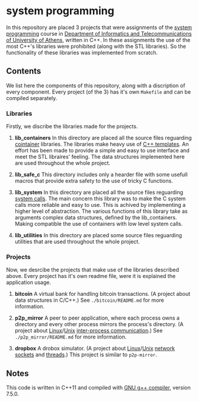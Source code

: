 # system programming

In this repository are placed 3 projects that were assignments of the [system programming](https://en.wikipedia.org/wiki/Systems_programming) course in [Department of Informatics and Telecommunications of University of Athens](https://www.di.uoa.gr/en), written in C++. In these assignments the use of the most C++'s libraries were prohibited (along with the STL libraries). So the functionality of these libraries was implemented from scratch.

## Contents

We list here the components of this repository, along with a discription of every component. Every project (of the 3) has it's own `Makefile` and can be compiled separately. 

### Libraries

Firstly, we discribe the libraries made for the projects.

1. **lib_containers** In this directory are placed all the source files reguarding [cointainer](https://en.wikipedia.org/wiki/Container_(abstract_data_type)) libraries. The libraries make heavy use of [C++ templates](http://www.cplusplus.com/doc/oldtutorial/templates/). An effort has been made to provide a simple and easy to use interface and meet the STL libraires' feeling. The data structures implemented here are used throughout the whole project.

2. **lib_safe_c** This directory includes only a hearder file with some usefull macros that provide extra safety to the use of tricky C functions.

3. **lib_system** In this directory are placed all the source files reguarding [system calls](https://en.wikipedia.org/wiki/System_call). The main concern this library was to make the C system calls more reliable and easy to use. This is achived by implementing a higher level of abstraction. The various functions of this library take as arguments complex data structures, defined by the lib_containers. Making compatible the use of containers with low level system calls.

4. **lib_utilities** In this directory are placed some source files reguarding utilities that are used throughout the whole project.

### Projects

Now, we desrcibe the projects that make use of the libraries described above. Every project has it's own readme file, were it is explained the application usage.

1. **bitcoin** A virtual bank for handling bitcoin transactions. (A project about data structures in C/C++.) See `./bitcoin/README.md` for more information.

2. **p2p_mirror** A peer to peer application, where each process owns a directory and every other process mirrors the process's directory. (A project about [Linux](https://en.wikipedia.org/wiki/Linux)/[Unix](https://en.wikipedia.org/wiki/Unix) [inter-process communication](https://en.wikipedia.org/wiki/Inter-process_communication).) See `./p2p_mirror/README.md` for more information.

3. **dropbox** A drobox simulator. (A project about [Linux](https://en.wikipedia.org/wiki/Linux)/[Unix](https://en.wikipedia.org/wiki/Unix) [network sockets]([https://en.wikipedia.org/wiki/Network_socket) and [threads]([https://en.wikipedia.org/wiki/Thread_(computing)).) This project is similar to `p2p-mirror`.

## Notes

This code is written in C++11 and compiled with [GNU g++ compiler](https://en.wikipedia.org/wiki/GNU_Compiler_Collection#Languages), version 7.5.0.
